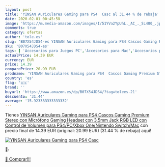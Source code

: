 ```yaml
---
layout: post
title: 'YINSAN Auriculares Gaming para PS4  Casc al 31.44 % de rebaja'
date: 2020-02-01 00:45:58
image: 'https://m.media-amazon.com/images/I/51YVa2YpUhL._AC_._SL400_.jpg'
comments: true
category: ofertas
author: 'tole.es'
slug: 'B07X54JDS4-es YINSAN Auriculares Gaming para PS4 Cascos Gaming Premium...'
sku: 'B07X54JDS4-es'
tags: [ 'Accesorios para Juegos PC','Accesorios para Mac','Accesorios para PlayStation 4','Auriculares gaming con micrófono para PlayStation 4','Auriculares gaming para PC','Electrónica','Hardware y juegos para Nintendo Switch','Hardware y juegos para PlayStation 4','Juegos para Nintendo Switch','Juegos y Accesorios para Mac','Juegos y Accesorios para PC','Teclados para gamers para PC','Videojuegos','ps4', ]
actualPrice: 14.39 EUR
currency: EUR
price: 14.39
comparePrice: 20.99 EUR
prodname: 'YINSAN Auriculares Gaming para PS4  Cascos Gaming Premium Stereo con Micrófono  Gaming Headset con 3.5mm Jack RGB LED con Control de Volumen para PS4/PC/Xbox One/Nintendo Switch/Mac'
country: 'es'
flag: '🇪🇸'
brand: ''
buyurl: 'https://www.amazon.es/dp/B07X54JDS4/?tag=tolees-21'
descuento: '31.44'
average: '15.923333333333332'
---
```


Tienes [YINSAN Auriculares Gaming para PS4  Cascos Gaming Premium Stereo con Micrófono  Gaming Headset con 3.5mm Jack RGB LED con Control de Volumen para PS4/PC/Xbox One/Nintendo Switch/Mac](https://www.amazon.es/dp/B07X54JDS4/?tag=tolees-21) con precio final de  14.39 EUR (original: 20.99 EUR) (31.44 %  de rebaja) aqui!

[![YINSAN Auriculares Gaming para PS4  Casc](https://m.media-amazon.com/images/I/51YVa2YpUhL._AC_._SL400_.jpg)](https://www.amazon.es/dp/B07X54JDS4/?tag=tolees-21)

🔎:


[🛒 Comprar!!!](https://www.amazon.es/dp/B07X54JDS4/?tag=tolees-21)
